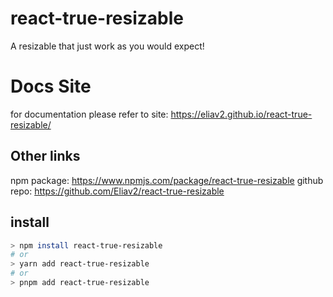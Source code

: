 # react-true-resizable

A resizable that just work as you would expect!


# Docs Site

for documentation please refer to site: https://eliav2.github.io/react-true-resizable/

## Other links

npm package: https://www.npmjs.com/package/react-true-resizable
github repo: https://github.com/Eliav2/react-true-resizable

## install

```bash
> npm install react-true-resizable
# or
> yarn add react-true-resizable
# or
> pnpm add react-true-resizable
```

